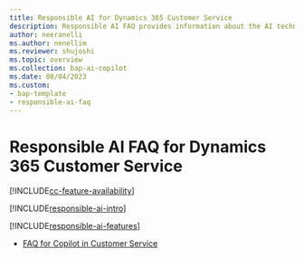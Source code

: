 ```yaml
---
title: Responsible AI for Dynamics 365 Customer Service
description: Responsible AI FAQ provides information about the AI technology used in Customer Service, with key considerations and details about how the AI is used, tested and evaluated, and any specific limitations.
author: neeranelli
ms.author: nenellim
ms.reviewer: shujoshi
ms.topic: overview 
ms.collection: bap-ai-copilot
ms.date: 08/04/2023
ms.custom: 
- bap-template
- responsible-ai-faq
---
```


# Responsible AI FAQ for Dynamics 365 Customer Service

[!INCLUDE[cc-feature-availability](../../includes/cc-feature-availability-embedded-yes.md)]


[!INCLUDE[responsible-ai-intro](../../includes/responsible-ai-intro.md)]

[!INCLUDE[responsible-ai-features](../../includes/responsible-ai-features.md)]

- [FAQ for Copilot in Customer Service](faq-responsible-ai-copilot.md)